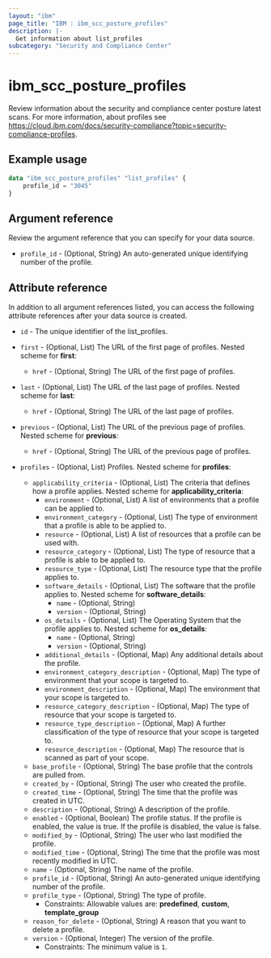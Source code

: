 ```yaml
---
layout: "ibm"
page_title: "IBM : ibm_scc_posture_profiles"
description: |-
  Get information about list_profiles
subcategory: "Security and Compliance Center"
---
```


# ibm_scc_posture_profiles

Review information about the security and compliance center posture latest scans. For more information, about profiles see https://cloud.ibm.com/docs/security-compliance?topic=security-compliance-profiles.

## Example usage

```terraform
data "ibm_scc_posture_profiles" "list_profiles" {
	profile_id = "3045"
}
```

## Argument reference

Review the argument reference that you can specify for your data source.

* `profile_id` - (Optional, String) An auto-generated unique identifying number of the profile.

## Attribute reference

In addition to all argument references listed, you can access the following attribute references after your data source is created.

* `id` - The unique identifier of the list_profiles.
* `first` - (Optional, List) The URL of the first page of profiles.
Nested scheme for **first**:
	* `href` - (Optional, String) The URL of the first page of profiles.

* `last` - (Optional, List) The URL of the last page of profiles.
Nested scheme for **last**:
	* `href` - (Optional, String) The URL of the last page of profiles.

* `previous` - (Optional, List) The URL of the previous page of profiles.
Nested scheme for **previous**:
	* `href` - (Optional, String) The URL of the previous page of profiles.

* `profiles` - (Optional, List) Profiles.
Nested scheme for **profiles**:
	* `applicability_criteria` - (Optional, List) The criteria that defines how a profile applies.
	Nested scheme for **applicability_criteria**:
		* `environment` - (Optional, List) A list of environments that a profile can be applied to.
		* `environment_category` - (Optional, List) The type of environment that a profile is able to be applied to.
		* `resource` - (Optional, List) A list of resources that a profile can be used with.
		* `resource_category` - (Optional, List) The type of resource that a profile is able to be applied to.
		* `resource_type` - (Optional, List) The resource type that the profile applies to.
		* `software_details` - (Optional, List) The software that the profile applies to.
		Nested scheme for **software_details**:
			* `name` - (Optional, String)
			* `version` - (Optional, String)
		* `os_details` - (Optional, List) The Operating System that the profile applies to.
		Nested scheme for **os_details**:
			* `name` - (Optional, String)
			* `version` - (Optional, String)
		* `additional_details` - (Optional, Map) Any additional details about the profile.
		* `environment_category_description` - (Optional, Map) The type of environment that your scope is targeted to.
		* `environment_description` - (Optional, Map) The environment that your scope is targeted to.
		* `resource_category_description` - (Optional, Map) The type of resource that your scope is targeted to.
		* `resource_type_description` - (Optional, Map) A further classification of the type of resource that your scope is targeted to.
		* `resource_description` - (Optional, Map) The resource that is scanned as part of your scope.
	* `base_profile` - (Optional, String) The base profile that the controls are pulled from.
	* `created_by` - (Optional, String) The user who created the profile.
	* `created_time` - (Optional, String) The time that the profile was created in UTC.
	* `description` - (Optional, String) A description of the profile.
	* `enabled` - (Optional, Boolean) The profile status. If the profile is enabled, the value is true. If the profile is disabled, the value is false.
	* `modified_by` - (Optional, String) The user who last modified the profile.
	* `modified_time` - (Optional, String) The time that the profile was most recently modified in UTC.
	* `name` - (Optional, String) The name of the profile.
	* `profile_id` - (Optional, String) An auto-generated unique identifying number of the profile.
	* `profile_type` - (Optional, String) The type of profile.
	  * Constraints: Allowable values are: **predefined**, **custom**, **template_group**
	* `reason_for_delete` - (Optional, String) A reason that you want to delete a profile.
	* `version` - (Optional, Integer) The version of the profile.
		* Constraints: The minimum value is `1`.
	
